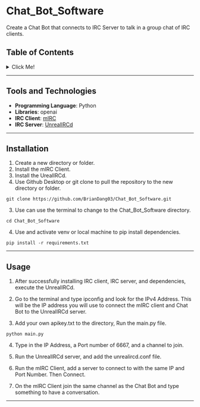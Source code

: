 # Chat_Bot_Software

Create a Chat Bot that connects to IRC Server to talk in a group chat of IRC clients. 

## Table of Contents
<details>
  <summary>Click Me!</summary>

- [Tools and Technologies](#tools-and-technologies)
- [Installation](#installation)
- [Usage](#usage)

</details>

---

## Tools and Technologies
- **Programming Language**: Python
- **Libraries**: openai
- **IRC Client**: [mIRC](https://www.mirc.com/)
- **IRC Server**: [UnrealIRCd](https://www.unrealircd.org/download/6.0) 

---

## Installation
1. Create a new directory or folder.
2. Install the mIRC Client.
3. Install the UrealIRCd.
4. Use Github Desktop or git clone to pull the repository to the new directory or folder.
```
git clone https://github.com/BrianDang03/Chat_Bot_Software.git
```
3. Use can use the terminal to change to the Chat_Bot_Software directory. 
```
cd Chat_Bot_Software
```  
4. Use and activate venv or local machine to pip install dependencies.
```
pip install -r requirements.txt
```
---

## Usage

1. After successfully installing IRC client, IRC server, and dependencies, execute the UnrealIRCd.

2. Go to the terminal and type ipconfig and look for the IPv4 Address. This will be the IP address you will use to connect the mIRC client and Chat Bot to the UnrealIRCd server. 

3.  Add your own apikey.txt to the directory, Run the main.py file.
```
python main.py
```

4. Type in the IP Address, a Port number of 6667, and a channel to join.

5. Run the UnrealIRCd server, and add the unrealircd.conf file.   

6. Run the mIRC Client, add a server to connect to with the same IP and Port Number. Then Connect.

7. On the mIRC Client join the same channel as the Chat Bot and type something to have a conversation.     

---

